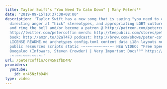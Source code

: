 ```yaml
---
title: Taylor Swift's "You Need To Calm Down" | Many Peters⁵⁸
date: "2019-09-15T10:37:38+08:00"
description: 'Taylor Swift has a new song that is saying "you need to calm down,"
  directing anger at "hick" stereotypes, and appropriating LGBT cultures. subscribe
  and ring the bell and/or become a patron @ http://patreon.com/petercoffin follow:
  http://twitter.com/petercoffin merch: http://teepublic.com/stores/peter-coffin?ref_id=6134
  book: http://amzn.to/32aT4FJ podcast: http://brew.com/shows/peter-coffin CONTRIBUTING.md
  LICENSE README.md archetypes config.toml content data i18n layouts netlify.toml
  public resources scripts static -~-~~-~~~-~~-~- NEW VIDEO: "Free Speech 2: Censorship
  Boogaloo (Infowars, Steven Crowder) | Very Important Docs²³" https://www.youtube.com/watch?v=SlFdykutQ0g&list=PL9oHQnEByWyXObkJN9YYQS9hxBjpN8RLG
  -~-~~-~~~-~~-~-'
url: /petercoffin/or45NzfbD4M/
providers:
  youtube:
    id: or45NzfbD4M
type: video
---
```


